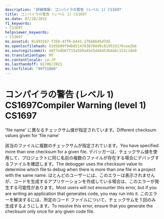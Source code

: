 ```yaml
---
description: '詳細情報: コンパイラの警告 (レベル 1) CS1697'
title: コンパイラの警告 (レベル 1) CS1697
ms.date: 07/20/2015
f1_keywords:
- CS1697
helpviewer_keywords:
- CS1697
ms.assetid: 0cd931b7-f358-4ff0-b441-27668645d7d5
ms.openlocfilehash: b3d5b80f94bd5147838788d9c819533176cee2b6
ms.sourcegitcommit: ddf7edb67715a5b9a45e3dd44536dabc153c1de0
ms.translationtype: MT
ms.contentlocale: ja-JP
ms.lasthandoff: 02/06/2021
ms.locfileid: "99751860"
---
```

# <a name="compiler-warning-level-1-cs1697"></a><span data-ttu-id="74b5f-103">コンパイラの警告 (レベル 1) CS1697</span><span class="sxs-lookup"><span data-stu-id="74b5f-103">Compiler Warning (level 1) CS1697</span></span>

<span data-ttu-id="74b5f-104">'file name' に異なるチェックサム値が指定されています。</span><span class="sxs-lookup"><span data-stu-id="74b5f-104">Different checksum values given for 'file name'</span></span>  
  
 <span data-ttu-id="74b5f-105">該当のファイルに複数のチェックサムが指定されています。</span><span class="sxs-lookup"><span data-stu-id="74b5f-105">You have specified more than one checksum for a given file.</span></span> <span data-ttu-id="74b5f-106">デバッガーは、チェックサム値を使用して、プロジェクトに同じ名前の複数のファイルが存在する場合にデバッグするファイルを確認します。</span><span class="sxs-lookup"><span data-stu-id="74b5f-106">The debugger uses the checksum value to determine which file to debug when there is more than one file in a project with the same name.</span></span> <span data-ttu-id="74b5f-107">ほとんどのユーザーには、このエラーは表示されませんが、コードを生成するアプリケーションを作成している場合は、このエラーが発生する可能性があります。</span><span class="sxs-lookup"><span data-stu-id="74b5f-107">Most users will not encounter this error, but if you are writing an application that generates code, you may run into it.</span></span> <span data-ttu-id="74b5f-108">このエラーを解決するには、所定のコード ファイルについて、チェックサムを 1 回のみ生成するようにします。</span><span class="sxs-lookup"><span data-stu-id="74b5f-108">To resolve this error, ensure that you generate the checksum only once for any given code file.</span></span>

